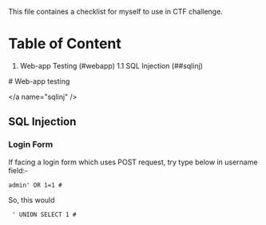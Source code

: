 This file containes a checklist for myself to use in CTF challenge.

# Table of Content
1. Web-app Testing (#webapp)
1.1 SQL Injection (##sqlinj)


<a name="webapp" />
# Web-app testing

</a name="sqlinj" />
## SQL Injection

### Login Form 
If facing a login form which uses POST request, try type below in username field:-

```
admin' OR 1=1 #
```

So, this would 


```
 ' UNION SELECT 1 # 
```





